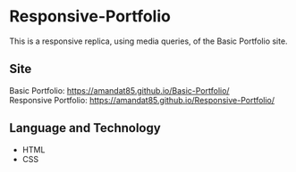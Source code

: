 # Responsive-Portfolio
This is a responsive replica, using media queries, of the Basic Portfolio site.

## Site
Basic Portfolio: https://amandat85.github.io/Basic-Portfolio/  
Responsive Portfolio: https://amandat85.github.io/Responsive-Portfolio/

## Language and Technology
* HTML
* CSS
